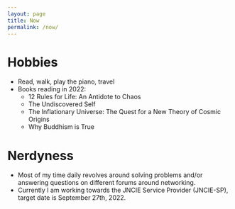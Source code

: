 ```yaml
---
layout: page
title: Now
permalink: /now/
---
```

# Hobbies
- Read, walk, play the piano, travel
- Books reading in 2022:
   - 12 Rules for Life: An Antidote to Chaos 
   - The Undiscovered Self
   - The Inflationary Universe: The Quest for a New Theory of Cosmic Origins
   - Why Buddhism is True
# Nerdyness
   - Most of my time daily revolves around solving problems and/or answering questions on different forums around networking.
   - Currently I am working towards the JNCIE Service Provider (JNCIE-SP), target date is September 27th, 2022.
